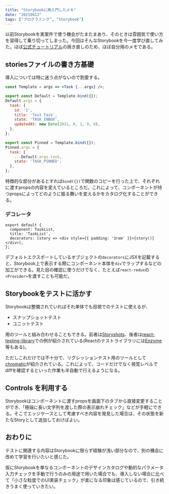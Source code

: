 ```yaml
---
title: "Storybookに再入門したメモ"
date: "20210613"
tags: ["プログラミング", "Storybook"]
---
```


以前Storybookを実案件で使う機会がたまたまあり、そのときは雰囲気で使い方を習得して乗り切ってしまった。今回はそんなStorybookを今一度学び直してみた。ほぼ[公式チュートリアル](https://storybook.js.org/tutorials/intro-to-storybook/react/en/get-started/)の焼き直しのため、ほぼ自分用のメモである。

## storiesファイルの書き方基礎

導入については特に迷う点がないので割愛する。

```jsx
const Template = args => <Task {...args} />;

export const Default = Template.bind({});
Default.args = {
  task: {
    id: '1',
    title: 'Test Task',
    state: 'TASK_INBOX',
    updatedAt: new Date(2021, 0, 1, 9, 0),
  },
};

export const Pinned = Template.bind({});
Pinned.args = {
  task: {
    ...Default.args.task,
    state: 'TASK_PINNED',
  },
};
```

特徴的な部分があるとすれば`bind({})`で関数のコピーを行った上で、それぞれに渡すpropsの内容を変えているところだ。これによって、コンポーネントが持つpropsによってどのように振る舞いを変えるかをカタログ化することができる。

### デコレータ

```
export default {
  component: TaskList,
  title: 'TaskList',
  decorators: [story => <div style={{ padding: '3rem' }}>{story()}</div>],
};
```

デフォルトエクスポートしているオブジェクトの`decorators`にJSXを記載すると、Storybook上で表示する際にコンポーネント本体を`div`でラップするなどの加工ができる。見た目の確認に使うだけでなく、たとえば`react-redux`の`<Provider>`を渡すことも可能だ。

## Storybookをテストに活かす

Storybookは整備されていればそれ単体でも目視でのテストに使えるが、

 - スナップショットテスト
 - ユニットテスト

 用のツールと組み合わせることもできる。前者は[Storyshots](https://github.com/storybookjs/storybook/tree/master/addons/storyshots)、後者は[react-testing-library](https://testing-library.com/docs/react-testing-library/intro/)での例が紹介されている(Reactのテストライブラリには[Enzyme](https://enzymejs.github.io/enzyme/)等もある)。

ただしこれだけでは不十分で、リグレッションテスト用のツールとして[chromatic](https://www.chromatic.com/)が紹介されている。これによって、コードだけでなく視覚レベルでdiffを確認するといった作業も半自動で行えるようになる。

## Controls を利用する

Storybookはコンポーネントに渡すpropsを画面下のタブから直接変更することができ、「極端に長い文字列を渡した際の表示崩れチェック」などが手軽にできる。そこでエッジケースとして考慮すべき内容を発見した場合は、その状態を新たなStoryとして追加しておけばよい。

## おわりに

テストに関連する内容はStorybookに限らず経験が浅い部分なので、別の機会に改めて学習を行いたいと感じた。

仮にStorybookを単なるコンポーネントのデザインカタログや動的なパラメータ入力チェックを手動で行うのみの用途で用いた場合でも、導入しない場合に比べて「小さな粒度でのUI実装チェック」が楽になる印象は感じているので、引き続きうまく使っていきたい。
